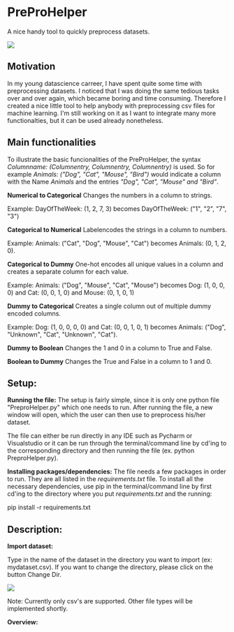 # PreProHelper
A nice handy tool to quickly preprocess datasets.

<img src = "https://imgur.com/tla9Hk3.png" />

## Motivation 

In my young datascience carreer, I have spent quite some time with preprocessing datasets. I noticed that I was doing the same tedious tasks over and over again, which became boring and time consuming. Therefore I created a nice little tool to help anybody with preprocessing csv files for machine learning. I'm still working on it as I want to integrate many more functionalties, but it can be used already nonetheless. 


## Main functionalities 

To illustrate the basic funcionalities of the PreProHelper, the syntax *Columnname: (Columnentry, Columnentry, Columnentry)* is used. So for example *Animals: ("Dog", "Cat", "Mouse", "Bird")* would indicate a column with the Name *Animals* and the entries *"Dog", "Cat", "Mouse" and "Bird"*.

**Numerical to Categorical**
Changes the numbers in a column to strings.

Example: 
DayOfTheWeek: (1, 2, 7, 3) becomes DayOfTheWeek: ("1", "2", "7", "3") 

**Categorical to Numerical**
Labelencodes the strings in a column to numbers.

Example: 
Animals: ("Cat", "Dog", "Mouse", "Cat") becomes Animals: (0, 1, 2, 0).

**Categorical to Dummy**
One-hot encodes all unique values in a column and creates a separate column for each value.

Example: 
Animals: ("Dog", "Mouse", "Cat", "Mouse") becomes Dog: (1, 0, 0, 0) and Cat: (0, 0, 1, 0) and Mouse: (0, 1, 0, 1)

**Dummy to Categorical**
Creates a single column out of multiple dummy encoded columns. 

Example: 
Dog: (1, 0, 0, 0, 0) and Cat: (0, 0, 1, 0, 1) becomes Animals: ("Dog", "Unknown", "Cat", "Unknown", "Cat").

**Dummy to Boolean**
Changes the 1 and 0 in a column to True and False. 

**Boolean to Dummy**
Changes the True and False in a column to 1 and 0. 



## Setup:

**Running the file:**
The setup is fairly simple, since it is only one python file "PreproHelper.py" which one needs to run. After running the file, a new window will open, which the user can then use to preprocess his/her dataset. 

The file can either be run directly in any IDE such as Pycharm or Visualstudio or it can be run through the terminal/command line by cd'ing to the corresponding directory and then running the file (ex. python PreproHelper.py). 

**Installing packages/dependencies:**
The file needs a few packages in order to run. They are all listed in the *requirements.txt* file.
To install all the necessary dependencies, use pip in the terminal/command line  by first cd'ing to the directory where you put *requirements.txt* and the running: 

pip install -r requirements.txt

## Description:

**Import dataset:**

Type in the name of the dataset in the directory you want to import (ex: mydataset.csv). If you want to change the directory, please click on the button Change Dir.  

<img src="https://imgur.com/6uJdq2t.png"/>

Note: Currently only csv's are supported. Other file types will be implemented shortly. 


**Overview:**


